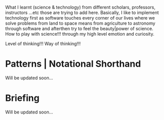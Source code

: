 What I learnt (science & technology) from different scholars, professors, instructors ...etc those are trying to add here. Basically, I like to implement technology first as software touches every corner of our lives where we solve problems from land to space means from agriculture to astronomy through software and afterthen try to feel the beauty|power of science. How to play with science!!! through my high level emotion and curiosity.

Level of thinking!!! Way of thinking!!!

# Patterns | Notational Shorthand
Will be updated soon...

# Briefing
Will be updated soon...
